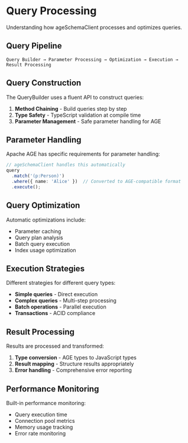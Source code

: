 # Query Processing

Understanding how ageSchemaClient processes and optimizes queries.

## Query Pipeline

```
Query Builder → Parameter Processing → Optimization → Execution → Result Processing
```

## Query Construction

The QueryBuilder uses a fluent API to construct queries:

1. **Method Chaining** - Build queries step by step
2. **Type Safety** - TypeScript validation at compile time
3. **Parameter Management** - Safe parameter handling for AGE

## Parameter Handling

Apache AGE has specific requirements for parameter handling:

```typescript
// ageSchemaClient handles this automatically
query
  .match('(p:Person)')
  .where({ name: 'Alice' })  // Converted to AGE-compatible format
  .execute();
```

## Query Optimization

Automatic optimizations include:

- Parameter caching
- Query plan analysis
- Batch query execution
- Index usage optimization

## Execution Strategies

Different strategies for different query types:

- **Simple queries** - Direct execution
- **Complex queries** - Multi-step processing
- **Batch operations** - Parallel execution
- **Transactions** - ACID compliance

## Result Processing

Results are processed and transformed:

1. **Type conversion** - AGE types to JavaScript types
2. **Result mapping** - Structure results appropriately
3. **Error handling** - Comprehensive error reporting

## Performance Monitoring

Built-in performance monitoring:

- Query execution time
- Connection pool metrics
- Memory usage tracking
- Error rate monitoring
